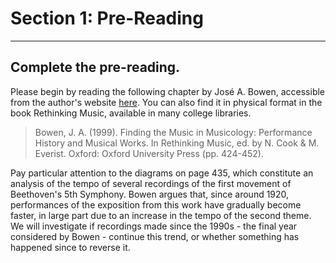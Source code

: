 # Section 1: Pre-Reading
---
## Complete the pre-reading.

Please begin by reading the following chapter by José A. Bowen, accessible from the author's website [here](http://josebowen.com/wp-content/uploads/2013/06/Bowen.FindingtheMusic1999.pdf). You can also find it in physical format in the book Rethinking Music, available in many college libraries.

> Bowen, J. A. (1999). Finding the Music in Musicology: Performance History and Musical Works. In Rethinking Music, ed. by N. Cook & M. Everist. Oxford: Oxford University Press (pp. 424-452).

Pay particular attention to the diagrams on page 435, which constitute an analysis of the tempo of several recordings of the first movement of Beethoven's 5th Symphony. Bowen argues that, since around 1920, performances of the exposition from this work have gradually become faster, in large part due to an increase in the tempo of the second theme. We will investigate if recordings made since the 1990s - the final year considered by Bowen - continue this trend, or whether something has happened since to reverse it.